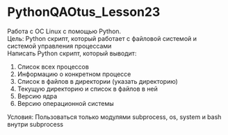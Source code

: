 # PythonQAOtus_Lesson23

Работа с ОС Linux с помощью Python. \
Цель: Python скрипт, который работает с файловой системой и системой управления процессами \
Написать Python скрипт, который выводит:
1. Список всех процессов
2. Информацию о конкретном процессе
3. Список в файлов в директории (указать директорию)
4. Текущую директорию и список в файлов в ней
5. Версию ядра
6. Версию операционной системы

Условия:
Пользоваться только модулями subprocess, os, system и bash внутри subprocess
